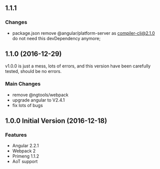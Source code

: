<a name="1.1.1"></a>
## 1.1.1

### Changes

* package.json remove @angular/platform-server as compiler-cli@2.1.0 do not need this devDependency anymore;

<a name="1.1.0"></a>
## 1.1.0 (2016-12-29)

v1.0.0 is just a mess, lots of errors, and this version have been carefully tested, should be no errors.

### Main Changes

* remove @ngtools/webpack
* upgrade angular to V2.4.1
* fix lots of bugs

<a name="1.0.0"></a>
## 1.0.0 Initial Version (2016-12-18)

### Features

* Angular 2.2.1
* Webpack 2
* Primeng 1.1.2
* AoT support

